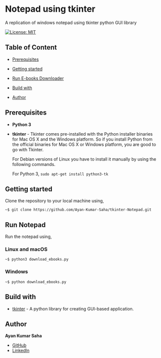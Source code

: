 # Notepad using tkinter

A replication of windows notepad using tkinter python GUI library

[![License: MIT](https://img.shields.io/badge/License-MIT-green.svg)](LICENSE)


## Table of Content

* [Prerequisites](#prerequisites)

* [Getting started](#getting-started)

* [Run E-books Downloader](#run-notepad)

* [Build with](#build-with)

* [Author](#author)


## Prerequisites

* **Python 3** 
* **tkinter** - Tkinter comes pre-installed with the Python installer binaries for Mac OS X and the Windows platform. So if you install Python from the official binaries for Mac OS X or Windows platform, you are good to go with Tkinter.

    For Debian versions of Linux you have to install it manually by using the following commands.

    For Python 3, `sudo apt-get install python3-tk`

    
## Getting started

Clone the repository to your local machine using,
 
```
~$ git clone https://github.com/Ayan-Kumar-Saha/tkinter-Notepad.git
```

## Run Notepad

Run the notepad using,

### Linux and macOS

```
~$ python3 download_ebooks.py
```

### Windows

```
~$ python download_ebooks.py
```

## Build with

* [tkinter](https://docs.python.org/3/library/tkinter.html) - A python library for creating GUI-based application. 

## Author

**Ayan Kumar Saha**
* [GitHub](https://github.com/Ayan-Kumar-Saha)
* [LinkedIn](https://www.linkedin.com/in/ayankumarsaha/)